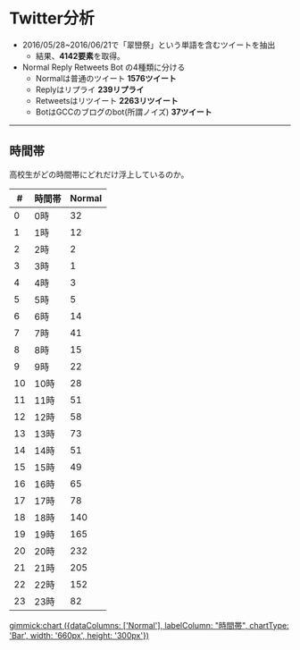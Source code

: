 # Twitter分析

- 2016/05/28~2016/06/21で「翠巒祭」という単語を含むツイートを抽出
  - 結果、**4142要素**を取得。
- Normal Reply Retweets Bot の4種類に分ける
  - Normalは普通のツイート **1576ツイート**
  - Replyはリプライ **239リプライ**
  - Retweetsはリツイート **2263リツイート**
  - BotはGCCのブログのbot(所謂ノイズ) **37ツイート**

----

## 時間帯

高校生がどの時間帯にどれだけ浮上しているのか。

|#|時間帯|Normal
|--|----|----
|0|0時|32
|1|1時|12
|2|2時|2
|3|3時|1
|4|4時|3
|5|5時|5
|6|6時|14
|7|7時|41
|8|8時|15
|9|9時|22
|10|10時|28
|11|11時|51
|12|12時|58
|13|13時|73
|14|14時|51
|15|15時|49
|16|16時|65
|17|17時|78
|18|18時|140
|19|19時|165
|20|20時|232
|21|21時|205
|22|22時|152
|23|23時|82

[gimmick:chart ({dataColumns: ['Normal'], labelColumn: "時間帯", chartType: 'Bar', width: '660px', height: '300px'})]()
